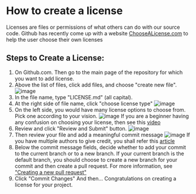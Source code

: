 # How to create a license
Licenses are files or permissions of what others can do with our source code. Github has recently come up with a website [ChooseALicense.com](http://choosealicense.com/) to help the user choose their own licenses

## Steps to Create a License:
1. On Github.com. Then go to the main page of the repository for which you want to add license.
2. Above the list of files, click add files, and choose "create new file".
![image](https://user-images.githubusercontent.com/74497486/193518635-6f97e325-e3f9-4be8-8f85-25aa141e22c7.png)
3. In the file name, type "LICENSE.md" (all capital).
4. At the right side of file name, click "choose license type"
![image](https://user-images.githubusercontent.com/74497486/193518950-8387c97e-fe77-459f-823c-5edc150bd749.png)
5. On the left side, you would have many license options to choose from. Pick one according to your vision.
![image](https://user-images.githubusercontent.com/74497486/193519170-9bbafd01-9bb7-4414-b3a7-4b4f15f5f66b.png)
If you are a beginner having any confusion on choosing your license, then see this [video](https://www.youtube.com/watch?v=UMIG4KnM8xw)
6. Review and click "Review and Submit" button.
![image](https://user-images.githubusercontent.com/74497486/193519494-f5e4443e-faf0-4125-b021-3541d625c589.png)
7. Then review your file and add a meaningful commit message
![image](https://user-images.githubusercontent.com/74497486/193520100-7487fff2-c0ce-4814-8d25-84797cfdc3b1.png)
If you have multiple authors to give credit, you shall refer this [article](https://docs.github.com/en/pull-requests/committing-changes-to-your-project/creating-and-editing-commits/creating-a-commit-with-multiple-authors)
8. Below the commit message fields, decide whether to add your commit to the current branch or to a new branch. If your current branch is the default branch, you should choose to create a new branch for your commit and then create a pull request. For more information, see ["Creating a new pull request"](https://docs.github.com/en/pull-requests/collaborating-with-pull-requests/proposing-changes-to-your-work-with-pull-requests/creating-a-pull-request)
9. Click "Commit Changes"
And then... Congratulations on creating a license for your project. 

